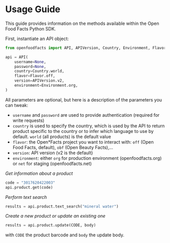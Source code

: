 # Usage Guide

This guide provides information on the methods available within the Open Food Facts Python SDK.

First, instantiate an API object:

```python
from openfoodfacts import API, APIVersion, Country, Environment, Flavor

api = API(
    username=None,
    password=None,
    country=Country.world,
    flavor=Flavor.off,
    version=APIVersion.v2,
    environment=Environment.org,
)
```

All parameters are optional, but here is a description of the parameters you can tweak:

- `username` and `password` are used to provide authentication (required for write requests)
- `country` is used to specify the country, which is used by the API to return product specific to the country or to infer which language to use by default. `world` (all products) is the default value
- `flavor`: the Open*Facts project you want to interact with: `off` (Open Food Facts, default), `obf` (Open Beauty Facts),...
- `version`: API version (v2 is the default)
- `environment`: either `org` for production environment (openfoodfacts.org) or `net` for staging (openfoodfacts.net)



*Get information about a product*

```python
code = "3017620422003"
api.product.get(code)
```

*Perform text search*

```python
results = api.product.text_search("mineral water")
```

*Create a new product or update an existing one*

```python
results = api.product.update(CODE, body)
```

with `CODE` the product barcode and `body` the update body.